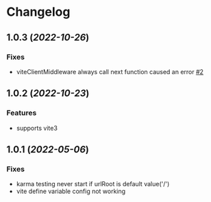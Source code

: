 # Changelog

## 1.0.3 (_2022-10-26_)

### Fixes

- viteClientMiddleware always call next function caused an error [#2](https://github.com/credred/karma-vite/issues/2)

## 1.0.2 (_2022-10-23_)

### Features

- supports vite3

## 1.0.1 (_2022-05-06_)

### Fixes

- karma testing never start if urlRoot is default value('/')
- vite define variable config not working

